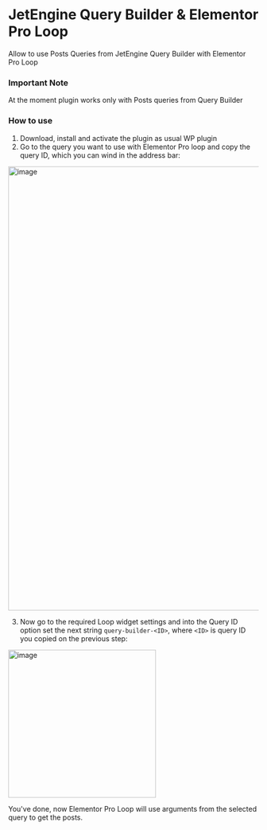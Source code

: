 # JetEngine Query Builder & Elementor Pro Loop

Allow to use Posts Queries from JetEngine Query Builder with Elementor Pro Loop

### Important Note
At the moment plugin works only with Posts queries from Query Builder

### How to use

1. Download, install and activate the plugin as usual WP plugin
2. Go to the query you want to use with Elementor Pro loop and copy the query ID, which you can wind in the address bar:

<img width="892" alt="image" src="https://github.com/user-attachments/assets/4e79d293-187f-4fad-9b0d-63db749f83c1">

3. Now go to the required Loop widget settings and into the Query ID option set the next string `query-builder-<ID>`, where `<ID>` is query ID you copied on the previous step:

<img width="297" alt="image" src="https://github.com/user-attachments/assets/79df75fb-66a7-4195-be70-c4360a2cd979">

You've done, now Elementor Pro Loop will use arguments from the selected query to get the posts.
